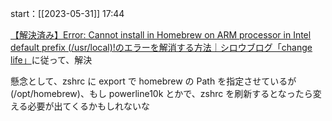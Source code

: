 start：[[2023-05-31]] 17:44

[【解決済み】Error: Cannot install in Homebrew on ARM processor in Intel default prefix (/usr/local)!のエラーを解消する方法｜シロウブログ「change life」](https://shiro-changelife.com/error-cannot-install-in-homebrew/)に従って、解決

懸念として、zshrc に export で homebrew の Path を指定させているが(/opt/homebrew)、もし powerline10k とかで、zshrc を刷新するとなったら変える必要が出てくるかもしれないな
